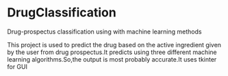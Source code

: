 # DrugClassification
Drug-prospectus classification using with machine learning methods

This project is used to predict the drug based on the active ingredient given by the user from drug prospectus.It predicts using three different machine learning algorithms.So,the output is most probably accurate.It uses tkinter for GUI

